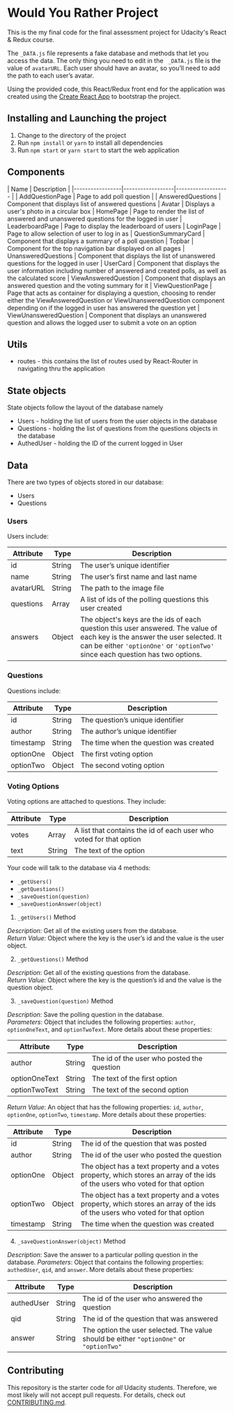 # Would You Rather Project

This is the my final code for the final assessment project for Udacity's React & Redux course.

The `_DATA.js` file represents a fake database and methods that let you access the data. The only thing you need to edit in the ` _DATA.js` file is the value of `avatarURL`. Each user should have an avatar, so you’ll need to add the path to each user’s avatar.

Using the provided code, this React/Redux front end for the application was created using the [Create React App](https://github.com/facebook/create-react-app) to bootstrap the project.

## Installing and Launching the project
1. Change to the directory of the project
2. Run `npm install` or `yarn` to install all dependencies
3. Run `npm start` or `yarn start` to start the web application

## Components
| Name    | Description           |
|-----------------|------------------|-------------------         |
| AddQuestionPage   | Page to add poll question |
| AnsweredQuestions | Component that displays list of answered questions
| Avatar | Displays a user's photo in a circular box
| HomePage | Page to render the list of answered and unanswered questions for the logged in user
| LeaderboardPage | Page to display the leaderboard of users
| LoginPage | Page to allow selection of user to log in as 
| QuestionSummaryCard | Component that displays a summary of a poll question
| Topbar | Component for the top navigation bar displayed on all pages
| UnansweredQuestions | Component that displays the list of unanswered questions for the logged in user
| UserCard | Component that displays the user information including number of answered and created polls, as well as the calculated score
| ViewAnsweredQuestion | Component that displays an answered question and the voting summary for it
| ViewQuestionPage | Page that acts as container for displaying a question, choosing to render either the ViewAnsweredQuestion or ViewUnansweredQuestion component depending on if the logged in user has answered the question yet
| ViewUnansweredQuestion | Component that displays an unanswered question and allows the logged user to submit a vote on an option

## Utils
* routes - this contains the list of routes used by React-Router in navigating thru the application

## State objects
State objects follow the layout of the database namely 
* Users - holding the list of users from the user objects in the database
* Questions - holding the list of questions from the questions objects in the database
* AuthedUser - holding the ID of the current logged in User
## Data

There are two types of objects stored in our database:

* Users
* Questions

### Users

Users include:

| Attribute    | Type             | Description           |
|-----------------|------------------|-------------------         |
| id                 | String           | The user’s unique identifier |
| name          | String           | The user’s first name  and last name     |
| avatarURL  | String           | The path to the image file |
| questions | Array | A list of ids of the polling questions this user created|
| answers      | Object         |  The object's keys are the ids of each question this user answered. The value of each key is the answer the user selected. It can be either `'optionOne'` or `'optionTwo'` since each question has two options.

### Questions

Questions include:

| Attribute | Type | Description |
|-----------------|------------------|-------------------|
| id                  | String | The question’s unique identifier |
| author        | String | The author’s unique identifier |
| timestamp | String | The time when the question was created|
| optionOne | Object | The first voting option|
| optionTwo | Object | The second voting option|

### Voting Options

Voting options are attached to questions. They include:

| Attribute | Type | Description |
|-----------------|------------------|-------------------|
| votes             | Array | A list that contains the id of each user who voted for that option|
| text                | String | The text of the option |

Your code will talk to the database via 4 methods:

* `_getUsers()`
* `_getQuestions()`
* `_saveQuestion(question)`
* `_saveQuestionAnswer(object)`

1) `_getUsers()` Method

*Description*: Get all of the existing users from the database.  
*Return Value*: Object where the key is the user’s id and the value is the user object.

2) `_getQuestions()` Method

*Description*: Get all of the existing questions from the database.  
*Return Value*: Object where the key is the question’s id and the value is the question object.

3) `_saveQuestion(question)` Method

*Description*: Save the polling question in the database.  
*Parameters*:  Object that includes the following properties: `author`, `optionOneText`, and `optionTwoText`. More details about these properties:

| Attribute | Type | Description |
|-----------------|------------------|-------------------|
| author | String | The id of the user who posted the question|
| optionOneText| String | The text of the first option |
| optionTwoText | String | The text of the second option |

*Return Value*:  An object that has the following properties: `id`, `author`, `optionOne`, `optionTwo`, `timestamp`. More details about these properties:

| Attribute | Type | Description |
|-----------------|------------------|-------------------|
| id | String | The id of the question that was posted|
| author | String | The id of the user who posted the question|
| optionOne | Object | The object has a text property and a votes property, which stores an array of the ids of the users who voted for that option|
| optionTwo | Object | The object has a text property and a votes property, which stores an array of the ids of the users who voted for that option|
|timestamp|String | The time when the question was created|

4) `_saveQuestionAnswer(object)` Method

*Description*: Save the answer to a particular polling question in the database.
*Parameters*: Object that contains the following properties: `authedUser`, `qid`, and `answer`. More details about these properties:

| Attribute | Type | Description |
|-----------------|------------------|-------------------|
| authedUser | String | The id of the user who answered the question|
| qid | String | The id of the question that was answered|
| answer | String | The option the user selected. The value should be either `"optionOne"` or `"optionTwo"`|

## Contributing

This repository is the starter code for *all* Udacity students. Therefore, we most likely will not accept pull requests. For details, check out [CONTRIBUTING.md](https://github.com/udacity/reactnd-project-would-you-rather-starter/blob/master/CONTRIBUTING.md).
